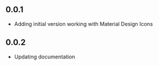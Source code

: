 ## 0.0.1

* Adding initial version working with Material Design Icons

## 0.0.2

* Updating documentation